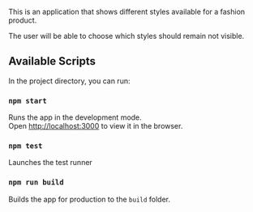 This is an application that shows different styles available for a fashion product.

The user will be able to choose which styles should remain not visible.

## Available Scripts

In the project directory, you can run:

### `npm start`

Runs the app in the development mode.<br />
Open [http://localhost:3000](http://localhost:3000) to view it in the browser.

### `npm test`

Launches the test runner

### `npm run build`

Builds the app for production to the `build` folder.<br />

